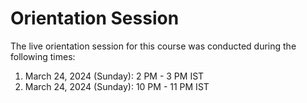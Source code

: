 # Orientation Session

The live orientation session for this course was conducted during the following times:
1. March 24, 2024 (Sunday): 2 PM - 3 PM IST
2. March 24, 2024 (Sunday): 10 PM - 11 PM IST
